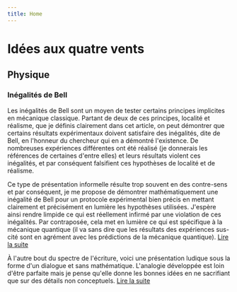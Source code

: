 ```yaml
---
title: Home
---
```


# Idées aux quatre vents

## Physique

### Inégalités de Bell

Les inégalités de Bell sont un moyen de tester certains principes implicites en mécanique classique. Partant de deux de ces principes, localité et réalisme, que je définis clairement dans cet article, on peut démontrer que certains résultats expérimentaux doivent satisfaire des inégalités, dite de Bell, en l'honneur du chercheur qui en a démontré l'existence. De nombreuses expériences différentes ont été réalisé (je donnerais les références de certaines d'entre elles) et leurs résultats violent ces inégalités, et par conséquent falsifient ces hypothèses de localité et de réalisme.

Ce type de présentation informelle résulte trop souvent en des contre-sens et par conséquent, je me propose de démontrer mathématiquement une inégalité de Bell pour un protocole expérimental bien précis en mettant clairement et précisément en lumière les hypothèses utilisées. J'espère ainsi rendre limpide ce qui est réellement infirmé par une violation de ces inégalités. Par contraposée, cela met en lumière ce qui est spécifique à la mécanique quantique (il va sans dire que les résultats des expériences sus-cité sont en agrément avec les prédictions de la mécanique quantique). [Lire la suite](/bell-inequalities)

À l'autre bout du spectre de l'écriture, voici une présentation ludique sous la forme d'un dialogue et sans mathématique. L'analogie développée est loin d'être parfaite mais je pense qu'elle donne les bonnes idées en ne sacrifiant que sur des détails non conceptuels. [Lire la suite](/bell-inequalities-no-math)